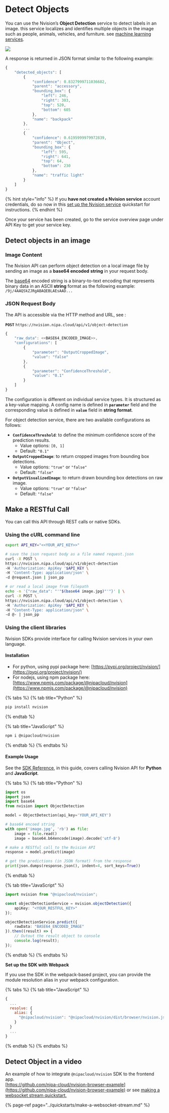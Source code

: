 # Detect Objects

You can use the Nvision’s **Object Detection** service to detect labels in an image. this service localizes and identifies multiple objects in the image such as people, animals, vehicles, and furniture. see [machine learning services](https://nvision-docs.nipa.cloud/machine-learning-services).

![](../.gitbook/assets/street.png)

A response is returned in JSON format similar to the following example:

```javascript
{
    "detected_objects": [
        {
            "confidence": 0.8327999711036682,
            "parent": "accessory",
            "bounding_box": {
                "left": 246,
                "right": 303,
                "top": 520,
                "bottom": 605
            },
            "name": "backpack"
        },
        ...
        {
            "confidence": 0.6195999979972839,
            "parent": "Object",
            "bounding_box": {
                "left": 595,
                "right": 641,
                "top": 64,
                "bottom": 230
            },
            "name": "traffic light"
        }
    ]
}
```

{% hint style="info" %}
If you **have not created a Nvision service** account credentials, do so now in this [set up the Nvision service](https://nvision-docs.nipa.cloud/quickstarts/set-up-the-nvision-api) quickstart for instructions.
{% endhint %}

Once your service has been created, go to the service overview page under API Key to get your service key.

## Detect objects in an image

### Image Content

The Nvision API can perform object detection on a local image file by sending an image as a **base64 encoded** **string** in your request body.

The [base64](https://en.wikipedia.org/wiki/Base64) encoded string is a binary-to-text encoding that represents binary data in an ASCII **string** format as the following example: `/9j/4AAQSkZJRgABAQEBLAEsAAD...`

### JSON Request Body

The API is accessible via the HTTP method and URL, see :

**`POST`** `https://nvision.nipa.cloud/api/v1/object-detection`

```javascript
{
    "raw_data": <<BASE64_ENCODED_IMAGE>>,
    "configurations": [
        {
            "parameter": "OutputCroppedImage",
            "value": "false"
        },
        {
            "parameter": "ConfidenceThreshold",
            "value": "0.1"
        }
    ]
}
```

The configuration is different on individual service types. It is structured as a key-value mapping. A config name is defined in **`parameter`** field and the corresponding value is defined in **`value`** field in **string format**.

For object detection service, there are two available configurations as follows:

* **`ConfidenceThreshold`**: to define the minimum confidence score of the prediction results.
  * Value options: `[0, 1]`
  * Default: `"0.1"`
* **`OutputCroppedImage`**: to return cropped images from bounding box detections.
  * Value options: `"true"` or `"false"`
  * Default: `"false"`
* **`OutputVisualizedImage`**: to return drawn bounding box detections on raw image.
  * Value options: `"true"` or `"false"`
  * Default: `"false"`

## Make a RESTful Call

You can call this API through REST calls or native SDKs.

### **Using the cURL command line**

```bash
export API_KEY="<<YOUR_API_KEY>>"

# save the json request body as a file named request.json
curl -X POST \
https://nvision.nipa.cloud/api/v1/object-detection
-H 'Authorization: ApiKey '$API_KEY \
-H 'Content-Type: application/json' \
-d @request.json | json_pp

# or read a local image from filepath
echo -n '{"raw_data": "'"$(base64 image.jpg)"'"}' | \
curl -X POST \
https://nvision.nipa.cloud/api/v1/object-detection \
-H 'Authorization: ApiKey '$API_KEY \
-H "Content-Type: application/json" \
-d @- | json_pp

```

### **Using the client libraries**

Nvision SDKs provide interface for calling Nvision services in your own language.

#### **Installation**

* For python, using pypi package here: [https://pypi.org/project/nvision/](https://pypi.org/project/nvision/)
* For nodejs, using npm package here: [https://www.npmjs.com/package/@nipacloud/nvision](https://www.npmjs.com/package/@nipacloud/nvision)

{% tabs %}
{% tab title="Python" %}
```bash
pip install nvision
```
{% endtab %}

{% tab title="JavaScript" %}
```bash
npm i @nipacloud/nvision
```
{% endtab %}
{% endtabs %}

#### Example Usage

See the [SDK Reference](https://nvision-docs.nipa.cloud/api-references/python-sdk), in this guide, covers calling Nvision API for **Python** and **JavaScript**.

{% tabs %}
{% tab title="Python" %}
```python
import os
import json
import base64
from nvision import ObjectDetection

model = ObjectDetection(api_key='YOUR_API_KEY')

# base64 encoed string
with open('image.jpg', 'rb') as file:
    image = file.read()
    image = base64.b64encode(image).decode('utf-8')

# make a RESTful call to the Nvision API
response = model.predict(image)

# get the predictions (in JSON format) from the response
print(json.dumps(response.json(), indent=4, sort_keys=True))
```
{% endtab %}

{% tab title="JavaScript" %}
```typescript
import nvision from "@nipacloud/nvision";

const objectDetectionService = nvision.objectDetection({
    apiKey: "<YOUR_RESTFUL_KEY>"
});

objectDetectionService.predict({
    rawData: "BASE64_ENCODED_IMAGE"
}).then((result) => {
    // Outout the result object to console
    console.log(result);
});
```
{% endtab %}
{% endtabs %}

**Set up the SDK with Webpack**

If you use the SDK in the webpack-based project, you can provide the module resolution alias in your webpack configuration.

{% tabs %}
{% tab title="JavaScript" %}
```javascript
{
  ...
  resolve: {
    alias: {
      "@nipacloud/nvision": "@nipacloud/nvision/dist/browser/nvision.js"
    }
  }
  ...
}
```
{% endtab %}
{% endtabs %}

## Detect Object in a video

An example of how to integrate `@nipacloud/nvision` SDK to the frontend app.  
[https://github.com/nipa-cloud/nvision-browser-example](https://github.com/nipa-cloud/nvision-browser-example) or see [making a websocket stream quickstart.](../quickstarts/make-a-websocket-stream.md)

{% page-ref page="../quickstarts/make-a-websocket-stream.md" %}

